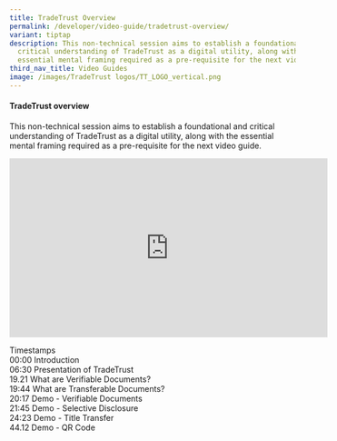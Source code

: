 ```yaml
---
title: TradeTrust Overview
permalink: /developer/video-guide/tradetrust-overview/
variant: tiptap
description: This non-technical session aims to establish a foundational and
  critical understanding of TradeTrust as a digital utility, along with the
  essential mental framing required as a pre-requisite for the next video guide.
third_nav_title: Video Guides
image: /images/TradeTrust logos/TT_LOGO_vertical.png
---
```

<h4>TradeTrust overview</h4>
<p>This non-technical session aims to establish a foundational and critical
understanding of TradeTrust as a digital utility, along with the essential
mental framing required as a pre-requisite for the next video guide.</p>
<p></p>
<div class="iframe-wrapper">
<iframe height="315" width="560" allowfullscreen="true" frameborder="0" src="https://www.youtube.com/embed/NcR1M9NJ-PE?si=Ob2Ix-PNVALi4CQV"></iframe>
</div>
<p></p>
<p>Timestamps
<br>00:00 Introduction
<br>06:30 Presentation of TradeTrust
<br>19.21 What are Verifiable Documents?
<br>19:44 What are Transferable Documents?
<br>20:17 Demo - Verifiable Documents
<br>21:45 Demo - Selective Disclosure
<br>24:23 Demo - Title Transfer
<br>44.12 Demo - QR Code</p>
<p></p>
<p></p>
<p></p>